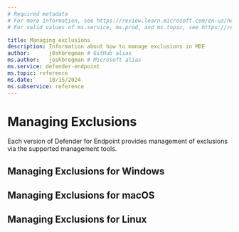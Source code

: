```yaml
---
# Required metadata
# For more information, see https://review.learn.microsoft.com/en-us/help/platform/learn-editor-add-metadata?branch=main
# For valid values of ms.service, ms.prod, and ms.topic, see https://review.learn.microsoft.com/en-us/help/platform/metadata-taxonomies?branch=main

title: Managing exclusions
description: Information about how to manage exclusions in MDE
author:      j0shbregman # GitHub alias
ms.author:   joshbregman # Microsoft alias
ms.service: defender-endpoint
ms.topic: reference
ms.date:     10/15/2024
ms.subservice: reference
---
```


# Managing Exclusions

Each version of Defender for Endpoint provides management of exclusions via the supported management tools.  

## Managing Exclusions for Windows

## Managing Exclusions for macOS

## Managing Exclusions for Linux

